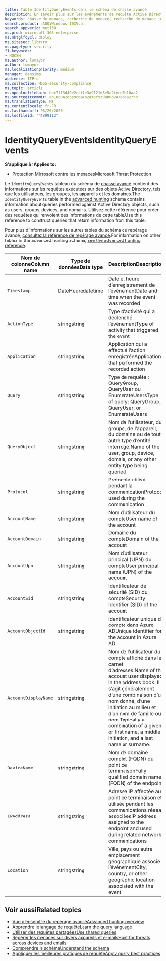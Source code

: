```yaml
---
title: Table IdentityQueryEvents dans le schéma de chasse avancé
description: En savoir plus sur les événements de requête Active Directory dans la table IdentityQueryEvents du schéma de chasse avancé
keywords: chasse de menace, recherche de menace, recherche de menace informatique, protection contre les menaces Microsoft, Microsoft 365, MTP, M365, recherche, requête, télémétrie, référence de schéma, Kusto, table, colonne, type de données, description, IdentityQueryEvents, Azure AD, Active Directory, Azure ATP, identités, requêtes LDAP
search.product: eADQiWindows 10XVcnh
search.appverid: met150
ms.prod: microsoft-365-enterprise
ms.mktglfcycl: deploy
ms.sitesec: library
ms.pagetype: security
f1.keywords:
- NOCSH
ms.author: lomayor
author: lomayor
ms.localizationpriority: medium
manager: dansimp
audience: ITPro
ms.collection: M365-security-compliance
ms.topic: article
ms.openlocfilehash: bec7f13d49e2ccf4e3a9121d5e5a2fecd1b10aa2
ms.sourcegitcommit: ab10c042e5e9c6a7b2afef930ab0d247a6aa275d
ms.translationtype: MT
ms.contentlocale: fr-FR
ms.lasthandoff: 06/26/2020
ms.locfileid: "44899112"
---
```

# <a name="identityqueryevents"></a><span data-ttu-id="853d5-104">IdentityQueryEvents</span><span class="sxs-lookup"><span data-stu-id="853d5-104">IdentityQueryEvents</span></span>

<span data-ttu-id="853d5-105">**S’applique à :**</span><span class="sxs-lookup"><span data-stu-id="853d5-105">**Applies to:**</span></span>
- <span data-ttu-id="853d5-106">Protection Microsoft contre les menaces</span><span class="sxs-lookup"><span data-stu-id="853d5-106">Microsoft Threat Protection</span></span>

<span data-ttu-id="853d5-107">Le `IdentityQueryEvents` tableau du schéma de [chasse avancé](advanced-hunting-overview.md) contient des informations sur les requêtes exécutées sur des objets Active Directory, tels que les utilisateurs, les groupes, les appareils et les domaines.</span><span class="sxs-lookup"><span data-stu-id="853d5-107">The `IdentityQueryEvents` table in the [advanced hunting](advanced-hunting-overview.md) schema contains information about queries performed against Active Directory objects, such as users, groups, devices, and domains.</span></span> <span data-ttu-id="853d5-108">Utilisez cette référence pour créer des requêtes qui renvoient des informations de cette table.</span><span class="sxs-lookup"><span data-stu-id="853d5-108">Use this reference to construct queries that return information from this table.</span></span>

<span data-ttu-id="853d5-109">Pour plus d’informations sur les autres tables du schéma de repérage avancé, [consultez la référence de repérage avancé](advanced-hunting-schema-tables.md).</span><span class="sxs-lookup"><span data-stu-id="853d5-109">For information on other tables in the advanced hunting schema, [see the advanced hunting reference](advanced-hunting-schema-tables.md).</span></span>

| <span data-ttu-id="853d5-110">Nom de colonne</span><span class="sxs-lookup"><span data-stu-id="853d5-110">Column name</span></span> | <span data-ttu-id="853d5-111">Type de données</span><span class="sxs-lookup"><span data-stu-id="853d5-111">Data type</span></span> | <span data-ttu-id="853d5-112">Description</span><span class="sxs-lookup"><span data-stu-id="853d5-112">Description</span></span> |
|-------------|-----------|-------------|
| `Timestamp` | <span data-ttu-id="853d5-113">DateHeure</span><span class="sxs-lookup"><span data-stu-id="853d5-113">datetime</span></span> | <span data-ttu-id="853d5-114">Date et heure d’enregistrement de l’événement</span><span class="sxs-lookup"><span data-stu-id="853d5-114">Date and time when the event was recorded</span></span> |
| `ActionType` | <span data-ttu-id="853d5-115">string</span><span class="sxs-lookup"><span data-stu-id="853d5-115">string</span></span> | <span data-ttu-id="853d5-116">Type d’activité qui a déclenché l’événement</span><span class="sxs-lookup"><span data-stu-id="853d5-116">Type of activity that triggered the event</span></span> |
| `Application` | <span data-ttu-id="853d5-117">string</span><span class="sxs-lookup"><span data-stu-id="853d5-117">string</span></span> | <span data-ttu-id="853d5-118">Application qui a effectué l’action enregistrée</span><span class="sxs-lookup"><span data-stu-id="853d5-118">Application that performed the recorded action</span></span> |
| `Query` | <span data-ttu-id="853d5-119">string</span><span class="sxs-lookup"><span data-stu-id="853d5-119">string</span></span> | <span data-ttu-id="853d5-120">Type de requête : QueryGroup, QueryUser ou EnumerateUsers</span><span class="sxs-lookup"><span data-stu-id="853d5-120">Type of query: QueryGroup, QueryUser, or EnumerateUsers</span></span> |
| `QueryObject` | <span data-ttu-id="853d5-121">string</span><span class="sxs-lookup"><span data-stu-id="853d5-121">string</span></span> | <span data-ttu-id="853d5-122">Nom de l’utilisateur, du groupe, de l’appareil, du domaine ou de tout autre type d’entité interrogé.</span><span class="sxs-lookup"><span data-stu-id="853d5-122">Name of the user, group, device, domain, or any other entity type being queried</span></span> |
| `Protocol` | <span data-ttu-id="853d5-123">string</span><span class="sxs-lookup"><span data-stu-id="853d5-123">string</span></span> | <span data-ttu-id="853d5-124">Protocole utilisé pendant la communication</span><span class="sxs-lookup"><span data-stu-id="853d5-124">Protocol used during the communication</span></span> |
| `AccountName` | <span data-ttu-id="853d5-125">string</span><span class="sxs-lookup"><span data-stu-id="853d5-125">string</span></span> | <span data-ttu-id="853d5-126">Nom d’utilisateur du compte</span><span class="sxs-lookup"><span data-stu-id="853d5-126">User name of the account</span></span> |
| `AccountDomain` | <span data-ttu-id="853d5-127">string</span><span class="sxs-lookup"><span data-stu-id="853d5-127">string</span></span> | <span data-ttu-id="853d5-128">Domaine du compte</span><span class="sxs-lookup"><span data-stu-id="853d5-128">Domain of the account</span></span> |
| `AccountUpn` | <span data-ttu-id="853d5-129">string</span><span class="sxs-lookup"><span data-stu-id="853d5-129">string</span></span> | <span data-ttu-id="853d5-130">Nom d’utilisateur principal (UPN) du compte</span><span class="sxs-lookup"><span data-stu-id="853d5-130">User principal name (UPN) of the account</span></span> |
| `AccountSid` | <span data-ttu-id="853d5-131">string</span><span class="sxs-lookup"><span data-stu-id="853d5-131">string</span></span> | <span data-ttu-id="853d5-132">Identificateur de sécurité (SID) du compte</span><span class="sxs-lookup"><span data-stu-id="853d5-132">Security Identifier (SID) of the account</span></span> |
| `AccountObjectId` | <span data-ttu-id="853d5-133">string</span><span class="sxs-lookup"><span data-stu-id="853d5-133">string</span></span> | <span data-ttu-id="853d5-134">Identificateur unique du compte dans Azure AD</span><span class="sxs-lookup"><span data-stu-id="853d5-134">Unique identifier for the account in Azure AD</span></span> |
| `AccountDisplayName` | <span data-ttu-id="853d5-135">string</span><span class="sxs-lookup"><span data-stu-id="853d5-135">string</span></span> | <span data-ttu-id="853d5-136">Nom de l’utilisateur du compte affiché dans le carnet d’adresses.</span><span class="sxs-lookup"><span data-stu-id="853d5-136">Name of the account user displayed in the address book.</span></span> <span data-ttu-id="853d5-137">Il s’agit généralement d’une combinaison d’un nom donné, d’une initiation au milieu et d’un nom de famille ou nom.</span><span class="sxs-lookup"><span data-stu-id="853d5-137">Typically a combination of a given or first name, a middle initiation, and a last name or surname.</span></span> |
| `DeviceName` | <span data-ttu-id="853d5-138">string</span><span class="sxs-lookup"><span data-stu-id="853d5-138">string</span></span> | <span data-ttu-id="853d5-139">Nom de domaine complet (FQDN) du point de terminaison</span><span class="sxs-lookup"><span data-stu-id="853d5-139">Fully qualified domain name (FQDN) of the endpoint</span></span> |
| `IPAddress` | <span data-ttu-id="853d5-140">string</span><span class="sxs-lookup"><span data-stu-id="853d5-140">string</span></span> | <span data-ttu-id="853d5-141">Adresse IP affectée au point de terminaison et utilisée pendant les communications réseau associées</span><span class="sxs-lookup"><span data-stu-id="853d5-141">IP address assigned to the endpoint and used during related network communications</span></span> |
| `Location` | <span data-ttu-id="853d5-142">string</span><span class="sxs-lookup"><span data-stu-id="853d5-142">string</span></span> | <span data-ttu-id="853d5-143">Ville, pays ou autre emplacement géographique associé à l’événement</span><span class="sxs-lookup"><span data-stu-id="853d5-143">City, country, or other geographic location associated with the event</span></span> |

## <a name="related-topics"></a><span data-ttu-id="853d5-144">Voir aussi</span><span class="sxs-lookup"><span data-stu-id="853d5-144">Related topics</span></span>
- [<span data-ttu-id="853d5-145">Vue d’ensemble du repérage avancé</span><span class="sxs-lookup"><span data-stu-id="853d5-145">Advanced hunting overview</span></span>](advanced-hunting-overview.md)
- [<span data-ttu-id="853d5-146">Apprendre le langage de requête</span><span class="sxs-lookup"><span data-stu-id="853d5-146">Learn the query language</span></span>](advanced-hunting-query-language.md)
- [<span data-ttu-id="853d5-147">Utiliser des requêtes partagées</span><span class="sxs-lookup"><span data-stu-id="853d5-147">Use shared queries</span></span>](advanced-hunting-shared-queries.md)
- [<span data-ttu-id="853d5-148">Repérer les menaces sur divers appareils et e-mails</span><span class="sxs-lookup"><span data-stu-id="853d5-148">Hunt for threats across devices and emails</span></span>](advanced-hunting-query-emails-devices.md)
- [<span data-ttu-id="853d5-149">Comprendre le schéma</span><span class="sxs-lookup"><span data-stu-id="853d5-149">Understand the schema</span></span>](advanced-hunting-schema-tables.md)
- [<span data-ttu-id="853d5-150">Appliquer les meilleures pratiques de requête</span><span class="sxs-lookup"><span data-stu-id="853d5-150">Apply query best practices</span></span>](advanced-hunting-best-practices.md)
